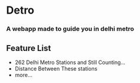 # Detro
### A webapp made to guide you in delhi metro

## Feature List
- 262 Delhi Metro Stations and Still Counting...
- Distance Between These stations
- more...